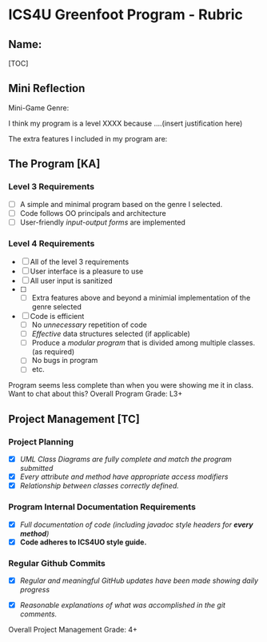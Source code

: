 # ICS4U Greenfoot Program - Rubric

## Name: 
[TOC]

## Mini Reflection

Mini-Game Genre:

I think my program is a level XXXX because ....(insert justification here)

The extra features I included in my program are: 


## The Program [KA]
### Level 3 Requirements

- [ ] A simple and minimal program based on the genre I selected.
- [ ] Code follows OO principals and architecture
- [ ] User-friendly *input-output forms* are implemented

### Level 4 Requirements

- [ ] All of the level 3 requirements
- [ ] User interface is a pleasure to use
- [ ] All user input is sanitized
- [ ] - [ ] Extra features above and beyond a minimial implementation of the genre selected
- [ ] Code is efficient
  - [ ] No *unnecessary* repetition of code
  - [ ] *Effective* data structures selected (if applicable)
  - [ ] Produce a *modular program* that is divided among multiple classes. (as required)
  - [ ] No bugs in program
  - [ ] etc.

Program seems less complete than when you were showing me it in class.  Want to chat about this?
Overall Program Grade: L3+



## Project Management [TC]

### Project Planning
- [X] *UML Class Diagrams are fully complete and match the program submitted*
- [X] *Every attribute and method have appropriate access modifiers*
- [X] *Relationship between classes correctly defined.*

### Program Internal Documentation Requirements
- [X] *Full documentation of code (including javadoc style headers for **every method**)*
- [X] **Code adheres to ICS4UO style guide.**

### Regular Github Commits
- [X] *Regular and meaningful GitHub updates have been made showing daily progress*
- [X] *Reasonable explanations of what was accomplished in the git comments.*



Overall Project Management Grade: 4+